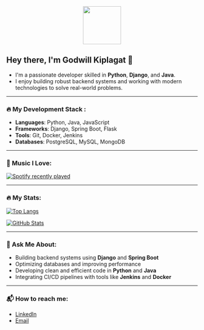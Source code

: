 <div id="header" align="center">
<img src="https://media.giphy.com/media/Ll22OhMLAlVDb8UQWe/giphy.gif" width="100"/>

</div>
<img src="https://komarev.com/ghpvc/?username=Godwill98&style=flat-square&color=blue" alt=""/>

## Hey there, I'm Godwill Kiplagat 👋
- I'm a passionate developer skilled in **Python**, **Django**, and **Java**.
- I enjoy building robust backend systems and working with modern technologies to solve real-world problems.

---

### :fire: My Development Stack :
- **Languages**: Python, Java, JavaScript
- **Frameworks**: Django, Spring Boot, Flask
- **Tools**: Git, Docker, Jenkins
- **Databases**: PostgreSQL, MySQL, MongoDB

---

### :musical_note: Music I Love:

[![Spotify recently played](https://spotify-recently-played-readme.vercel.app/api?user=YourSpotifyUsername)](https://open.spotify.com/user/YourSpotifyUsername)

---

### :fire: My Stats:

[![Top Langs](https://github-readme-stats.vercel.app/api/top-langs/?username=Godwill98&layout=compact&theme=vision-friendly-dark)](https://github.com/anuraghazra/github-readme-stats)

[![GitHub Stats](https://github-readme-stats.vercel.app/Godwill98=Godwill98&show_icons=true&theme=vision-friendly-dark)](https://github.com/anuraghazra/github-readme-stats)

---

### 💬 Ask Me About:
- Building backend systems using **Django** and **Spring Boot**
- Optimizing databases and improving performance
- Developing clean and efficient code in **Python** and **Java**
- Integrating CI/CD pipelines with tools like **Jenkins** and **Docker**

---

### :mailbox_with_mail: How to reach me:
- [LinkedIn](https://www.linkedin.com/in/godwill-kiprop)
- [Email](mailto:godwillkiprop@gmail.com)

